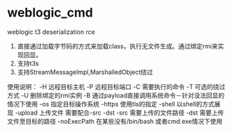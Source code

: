 # weblogic_cmd
weblogic t3 deserialization rce

1. 直接通过加载字节码的方式来加载class，执行无文件生成。通过绑定rmi来实现回显。
2. 支持t3s
3. 支持StreamMessageImpl,MarshalledObject绕过

使用说明：
  -H 远程目标主机
  -P 远程目标端口
  -C 需要执行的命令
  -T 可选的绕过方式
  -U 删除绑定的rmi实例
  -B 通过payload直接调用系统命令－针对没法回显的情况下使用
  -os 指定目标操作系统
  -https 使用tls的指定
  -shell 以shell的方式展现
  -upload 上传文件 需要配合-src -dst
  -src 需要上传的文件路径
  -dst 需要上传文件至目标的路径
  -noExecPath 在某些没有/bin/bash 或者cmd.exe情况下使用
